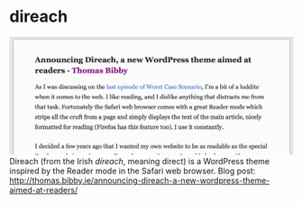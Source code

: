 # direach
![screenshot of the direach theme](screenshot.png)
Direach (from the Irish _díreach_, meaning direct) is a WordPress theme inspired by the 
Reader mode in the Safari web browser.
Blog post: http://thomas.bibby.ie/announcing-direach-a-new-wordpress-theme-aimed-at-readers/
